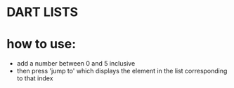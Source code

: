 # DART LISTS

# how to use:
* add a number between 0 and 5 inclusive
* then press 'jump to' which displays the element in the list corresponding to that index
